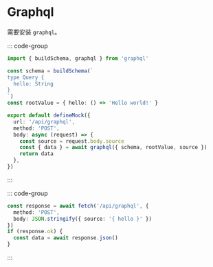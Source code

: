 # Graphql

需要安装 `graphql`。

::: code-group

```ts [graphql.mock.ts]
import { buildSchema, graphql } from 'graphql'

const schema = buildSchema(`
type Query {
  hello: String
}
`)
const rootValue = { hello: () => 'Hello world!' }

export default defineMock({
  url: '/api/graphql',
  method: 'POST',
  body: async (request) => {
    const source = request.body.source
    const { data } = await graphql({ schema, rootValue, source })
    return data
  },
})
```

:::

::: code-group

```ts [api.ts]
const response = await fetch('/api/graphql', {
  method: 'POST',
  body: JSON.stringify({ source: '{ hello }' })
})
if (response.ok) {
  const data = await response.json()
}
```

:::
